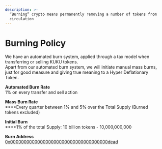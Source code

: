 ```yaml
---
description: >-
  “Burning” crypto means permanently removing a number of tokens from
  circulation
---
```


# Burning Policy

We have an automated burn system, applied through a tax model when transferring or selling KUKU tokens.\
Apart from our automated burn system, we will initiate manual mass burns, just for good measure and giving true meaning to a Hyper Deflationary Token.

**Automated Burn Rate**\
1% on every transfer and sell action

**Mass Burn Rate**\
****Every quarter between 1% and 5% over the Total Supply (Burned tokens excluded)

**Initial Burn**\
****1% of the total Supply: 10 billion tokens - 10,000,000,000

**Burn Address**\
[0x000000000000000000000000000000000000dead](https://bscscan.com/token/0x84Fd7CC4Cd689fC021eE3D00759B6D255269D538?a=0x000000000000000000000000000000000000dead)
